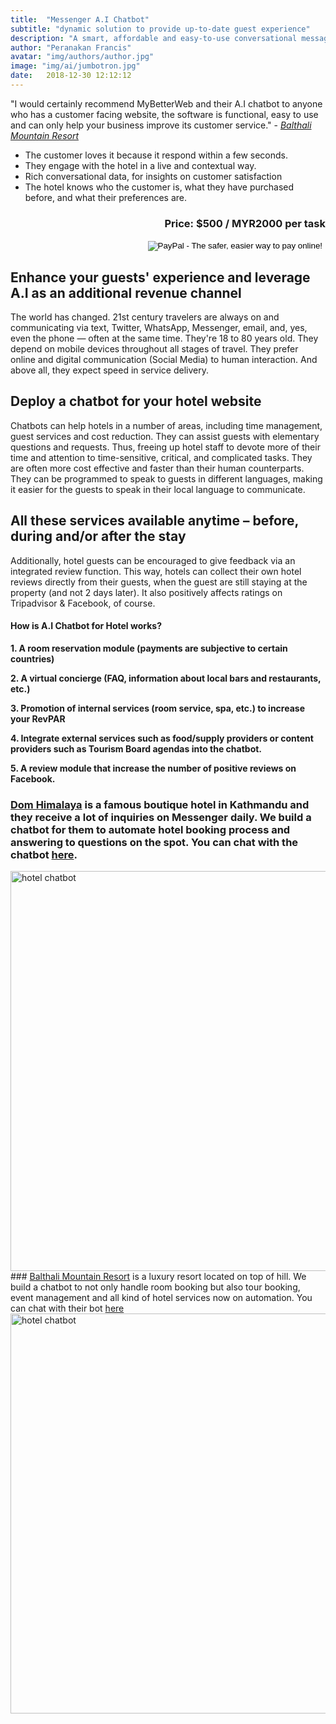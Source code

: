 ```yaml
---
title:  "Messenger A.I Chatbot"
subtitle: "dynamic solution to provide up-to-date guest experience"
description: "A smart, affordable and easy-to-use conversational messaging solutions for hotels, serviced apartments, B&Bs or Airbnb hosts. We're excited about the journey ahead and reinventing hotel guest service for the 21st century."
author: "Peranakan Francis"
avatar: "img/authors/author.jpg"
image: "img/ai/jumbotron.jpg"
date:   2018-12-30 12:12:12
---
```


"I would certainly recommend MyBetterWeb and their A.I chatbot to anyone who has a customer facing website, the software is functional, easy to use and can only help your business improve its customer service." - <a href="https://m.balthalimountainresort.com" target="_blank"><i>Balthali Mountain Resort</i></a>

- The customer loves it because it respond within a few seconds.
- They engage with the hotel in a live and contextual way.
- Rich conversational data, for insights on customer satisfaction
- The hotel knows who the customer is, what they have purchased before, and what their preferences are.

<div style="text-align: right">
<h3>Price: $500 / MYR2000 per task</h3></div>
<div align="right">
<form action="https://www.paypal.com/cgi-bin/webscr" method="post" target="_top">
<input type="hidden" name="cmd" value="_s-xclick">
<input type="hidden" name="hosted_button_id" value="D986GMFH4EBTS">
<input type="image" src="https://www.paypalobjects.com/en_US/i/btn/btn_buynowCC_LG.gif" border="0" name="submit" alt="PayPal - The safer, easier way to pay online!">
<img alt="" border="0" src="https://www.paypalobjects.com/en_US/i/scr/pixel.gif" width="1" height="1">
</form>
</div>

## Enhance your guests' experience and leverage A.I as an additional revenue channel
The world has changed. 21st century travelers are always on and communicating via text, Twitter, WhatsApp, Messenger, email, and, yes, even the phone — often at the same time. They're 18 to 80 years old. They depend on mobile devices throughout all stages of travel. They prefer online and digital communication (Social Media) to human interaction. And above all, they expect speed in service delivery.

## Deploy a chatbot for your hotel website
Chatbots can help hotels in a number of areas, including time management, guest services and cost reduction. They can assist guests with elementary questions and requests. Thus, freeing up hotel staff to devote more of their time and attention to time-sensitive, critical, and complicated tasks. They are often more cost effective and faster than their human counterparts. They can be programmed to speak to guests in different languages, making it easier for the guests to speak in their local language to communicate.

## All these services available anytime – before, during and/or after the stay
Additionally, hotel guests can be encouraged to give feedback via an integrated review function. This way, hotels can collect their own hotel reviews directly from their guests, when the guest are still staying at the property (and not 2 days later). It also positively affects ratings on Tripadvisor & Facebook, of course.

#### How is A.I Chatbot for Hotel works?
**1. A room reservation module (payments are subjective to certain countries)**

**2. A virtual concierge (FAQ, information about local bars and restaurants, etc.)**

**3. Promotion of internal services (room service, spa, etc.) to increase your RevPAR**

**4. Integrate external services such as food/supply providers or content providers such as Tourism Board agendas into the chatbot.**

**5. A review module that increase the number of positive reviews on Facebook.**

### <a href="https://domhimalaya.com" target="_blank">Dom Himalaya</a> is a famous boutique hotel in Kathmandu and they receive a lot of inquiries on Messenger daily. We build a chatbot for them to automate hotel booking process and answering to questions on the spot. You can chat with the chatbot <a href="https://m.me/domhimalayahotel" target="_blank">here</a>.
<img src="https://res.cloudinary.com/aboutmybetterweb/image/upload/v1549734588/domhimalata-chatbot.gif" alt="hotel chatbot" id="responsive-image" width="640">
<br/>
### <a href="https://m.balthalimountainresort.com" target="_blank">Balthali Mountain Resort</a> is a luxury resort located on top of hill. We build a chatbot to not only handle room booking but also tour booking, event management and all kind of hotel services now on automation. You can chat with their bot <a href="https://m.me/balthalimountainresort" target="_blank">here</a>
<img src="https://res.cloudinary.com/aboutmybetterweb/image/upload/v1549735785/balthali-chatbot.gif" alt="hotel chatbot" id="responsive-image" width="640">
<br/>
